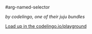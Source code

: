#arg-named-selector

_by codelingo, one of their juju bundles_


[Load up in the codelingo.io/playground](https://codelingo.io/playground/?repo=github.com/codelingo/hub&dir=tenets/codelingo/juju/arg-named-selector&tenet=codelingo/juju/arg-named-selector)

